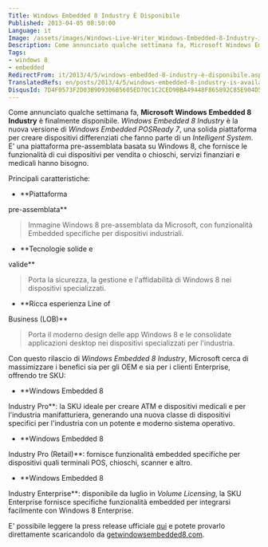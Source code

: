 ```yaml
---
Title: Windows Embedded 8 Industry È Disponibile
Published: 2013-04-05 08:50:00
Language: it
Image: /assets/images/Windows-Live-Writer_Windows-Embedded-8-Industry-is-available_9062_WE8_logo_3.png
Description: Come annunciato qualche settimana fa, Microsoft Windows Embedded 8 Industry è finalmente disponibile. Windows Embedded 8 Industry è la nuova versione di Windows Embedded POSReady 7 , una solida piattaforma per creare dispositivi differenziati che fanno parte di un Intelligent System . E' una piattaforma pre-assemblata basata su Windows 8, che fornisce le funzionalità di cui dispositivi per vendita o chioschi, servizi finanziari e medicali hanno bisogno.
Tags:
- windows 8
- embedded
RedirectFrom: it/2013/4/5/windows-embedded-8-industry-è-disponibile.aspx
TranslatedRefs: en/posts/2013/4/5/windows-embedded-8-industry-is-available.md
DisqusId: 7D4F0573F2D03B9D9306B5605ED70C1C2CED9BBA49448F865892C85E904D538C
---
```

Come annunciato qualche settimana fa, **Microsoft Windows Embedded 8 Industry** è finalmente disponibile. *Windows Embedded 8 Industry* è la nuova versione di *Windows Embedded POSReady 7*, una solida piattaforma per creare dispositivi differenziati che fanno parte di un *Intelligent System*. E' una piattaforma pre-assemblata basata su Windows 8, che fornisce le funzionalità di cui dispositivi per vendita o chioschi, servizi finanziari e medicali hanno bisogno.

Principali caratteristiche:

*   <div style="text-align: justify;">**Piattaforma
pre-assemblata**</div>

> Immagine Windows 8 pre-assemblata da Microsoft, con funzionalità Embedded specifiche per dispositivi industriali.

*   <div style="text-align: justify;">**Tecnologie solide e
valide**</div>

> Porta la sicurezza, la gestione e l'affidabilità di Windows 8 nei dispositivi specializzati.

*   <div style="text-align: justify;">**Ricca esperienza Line of
Business (LOB)**</div>

> Porta il moderno design delle app Windows 8 e le consolidate applicazioni desktop nei dispositivi specializzati per l'industria.

Con questo rilascio di *Windows Embedded 8 Industry*, Microsoft cerca di massimizzare i benefici sia per gli OEM e sia per i clienti Enterprise, offrendo tre SKU:

*   <div style="text-align: justify;">**Windows Embedded 8
Industry Pro**: la SKU ideale per creare ATM e dispositivi
medicali e per l'industria manifatturiera, generando una nuova
classe di dispositivi specifici per l'industria con un potente e
moderno sistema operativo.</div>

*   <div style="text-align: justify;">**Windows Embedded 8
Industry Pro (Retail)**: fornisce funzionalità embedded
specifiche per dispositivi quali terminali POS, chioschi, scanner e
altro.</div>

*   <div style="text-align: justify;">**Windows Embedded 8
Industry Enterprise**: disponibile da luglio in *Volume
Licensing*, la SKU Enterprise fornisce specifiche funzionalità
embedded per integrarsi facilmente con Windows 8 Enterprise.</div>

E' possibile leggere la press release ufficiale <a href="http://blogs.msdn.com/b/windows-embedded/archive/2013/04/02/windows-embedded-8-industry-a-modern-os-for-industry-devices.aspx" target="_blank">qui</a> e potete provarlo direttamente scaricandolo da <a href="http://www.getwindowsembedded8.com/" target="_blank">getwindowsembedded8.com</a>.